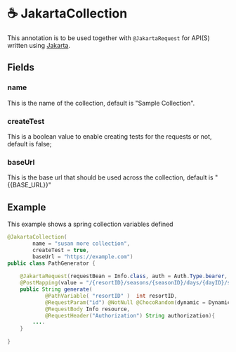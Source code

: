 # ☕️ JakartaCollection
This annotation is to be used together with `@JakartaRequest` for API(S) written using [Jakarta](https://mvnrepository.com/artifact/jakarta.ws.rs/jakarta.ws.rs-api).

## Fields
### name
This is the name of the collection, default is "Sample Collection".

### createTest
This is a boolean value to enable creating tests for the requests or not, default is false;

### baseUrl
This is the base url that should be used across the collection, default is "{{BASE_URL}}"

## Example
This example shows a spring collection variables defined
```java
@JakartaCollection(
        name = "susan more collection", 
        createTest = true, 
        baseUrl = "https://example.com")
public class PathGenerator {
    
    @JakartaRequest(requestBean = Info.class, auth = Auth.Type.bearer, authValue = "ABCTOKEN")
    @PostMapping(value = "/{resortID}/seasons/{seasonID}/days/{dayID}/skiers/{skierID}")
    public String generate(
            @PathVariable( "resortID" )  int resortID,
            @RequestParam("id") @NotNull @ChocoRandom(dynamic = DynamicVariables.randomCatchPhrase) String id,
            @RequestBody Info resource, 
            @RequestHeader("Authorization") String authorization){
        ....
    }
    
}
```
